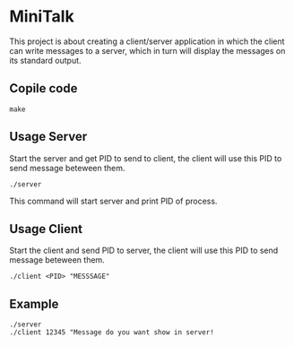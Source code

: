 # MiniTalk


This project is about creating a client/server application in which the client can write messages to a server,
which in turn will display the messages on its standard output.

## Copile code

    make

## Usage Server

Start the server and get PID to send to client, the client will use this PID to send message beteween them.

    ./server

This command will start server and print PID of process.

## Usage Client

Start the client and send PID to server, the client will use this PID to send message beteween them.

    ./client <PID> "MESSSAGE"


## Example

    ./server
    ./client 12345 "Message do you want show in server!